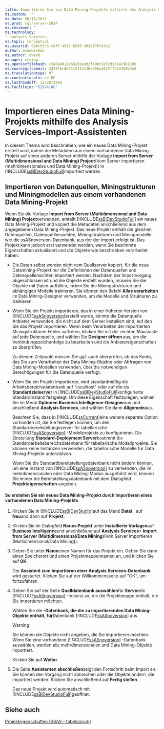 ```yaml
---
title: Importieren Sie ein Data Mining-Projekte mithilfe des Analysis Services-Import-Assistenten | Microsoft-Dokumentation
ms.custom: ''
ms.date: 06/13/2017
ms.prod: sql-server-2014
ms.reviewer: ''
ms.technology:
- analysis-services
ms.topic: conceptual
ms.assetid: 62bc9fc5-c6ff-4517-b598-d92df76743a2
author: minewiskan
ms.author: owend
manager: craigg
ms.openlocfilehash: c34694012a69285ee92fa90c58f293654c961890
ms.sourcegitcommit: 2429fbcdb751211313bd655a4825ffb33354bda3
ms.translationtype: MT
ms.contentlocale: de-DE
ms.lasthandoff: 11/28/2018
ms.locfileid: "52524186"
---
```

# <a name="import-a-data-mining-project-using-the-analysis-services-import-wizard"></a>Importieren eines Data Mining-Projekts mithilfe des Analysis Services-Import-Assistenten
  In diesem Thema wird beschrieben, wie ein neues Data Mining-Projekt erstellt wird, indem die Metadaten aus einem vorhandenen Data Mining-Projekt auf einen anderen Server mithilfe der Vorlage **Import from Server (Multidimensional and Data Mining) Project**(Vom Server importieren (mehrdimensionales und Data Mining-Projekt)) in [!INCLUDE[ssBIDevStudioFull](../../includes/ssbidevstudiofull-md.md)]importiert werden.  
  
## <a name="import-data-sources-mining-structures-and-mining-models-from-an-existing-data-mining-project"></a>Importieren von Datenquellen, Miningstrukturen und Miningmodellen aus einem vorhandenen Data Mining-Projekt  
 Wenn Sie die Vorlage **Import from Server (Multidimensional and Data Mining) Project**verwenden, erstellt [!INCLUDE[ssBIDevStudioFull](../../includes/ssbidevstudiofull-md.md)] ein neues Data Mining-Projekt und kopiert die Metadaten anschließend aus dem angegebenen Data Mining-Projekt. Das neue Projekt enthält die gleichen Datenquellen, Datenquellensichten, Miningstrukturen und Miningmodelle wie die ssASnoversion-Datenbank, aus der der Import erfolgt ist. Das Projekt kann jedoch erst verwendet werden, wenn Sie bestimmte Eigenschaften aktualisiert und die Objekte wie beschrieben verarbeitet haben:  
  
-   Die Daten selbst werden nicht vom Quellserver kopiert, für die neue Datamining-Projekt nur die Definitionen der Datenquellen und Datenquellensichten importiert werden. Nachdem der Importvorgang abgeschlossen ist und die Objekte erstellt wurden, müssen Sie die Objekte mit Daten auffüllen, indem Sie die Miningstrukturen und abhängigen Modelle trainieren. Sie können den Befehl **Alles verarbeiten** im Data Mining-Designer verwenden, um die Modelle und Strukturen zu trainieren.  
  
-   Wenn Sie ein Projekt importieren, das in einer früheren Version von [!INCLUDE[ssASnoversion](../../includes/ssasnoversion-md.md)]erstellt wurde, könnte die Datenquelle Anbieter verwenden, die nicht auf dem Server installiert sind, auf den Sie das Projekt importieren. Wenn beim Verarbeiten der importierten Miningstrukturen Fehler auftreten, klicken Sie mit der rechten Maustaste auf jede Datenquelle, und wählen Sie **Designer öffnen** aus, um die Verbindungszeichenfolge zu bearbeiten und die Anbietereigenschaften zu überprüfen.  
  
     Zu diesem Zeitpunkt müssen Sie ggf. auch überprüfen, ob das Konto, das Sie zum Verarbeiten der Data Mining-Objekte oder Abfragen von Data Mining-Modellen verwenden, über die notwendigen Berechtigungen für die Datenquelle verfügt.  
  
-   Wenn Sie ein Projekt importieren, wird standardmäßig die Arbeitsbereichsdatenbank auf "localhost" oder auf die als **Standardzielserver** in [!INCLUDE[ssBIDevStudioFull](../../includes/ssbidevstudiofull-md.md)]konfigurierte Standardinstanz festgelegt. Um diese Eigenschaft festzulegen, wählen Sie im Menü **Optionen** **Business Intelligence-Designer**aus und anschließend **Analysis Services**, und wählen Sie dann **Allgemein**aus.  
  
     Beachten Sie, dass in [!INCLUDE[ssCurrent](../../includes/sscurrent-md.md)]eine weitere separate Option vorhanden ist, die Sie festlegen können, um den Standardbereitstellungsserver für tabellarische [!INCLUDE[ssASnoversion](../../includes/ssasnoversion-md.md)] -Modellprojekte zu konfigurieren. Die Einstellung **Standard-Deployment Server**bestimmt die Standardarbeitsbereichsdatenbank für tabellarische Modellprojekte. Sie können keine Instanzen verwenden, die tabellarische Modelle für Data Mining-Projekte unterstützen.  
  
     Wenn Sie die Standardbereitstellungsdatenbank nicht ändern können, um eine Instanz von [!INCLUDE[ssASnoversion](../../includes/ssasnoversion-md.md)] zu verwenden, die im mehrdimensionalen oder Data Mining-Modus ausgeführt wird, können Sie immer die Bereitstellungsdatenbank mit dem Dialogfeld **Projekteigenschaften** angeben.  
  
#### <a name="to-create-a-new-data-mining-project-by-importing-an-existing-data-mining-project"></a>So erstellen Sie ein neues Data Mining-Projekt durch Importieren eines vorhandenen Data Mining-Projekts  
  
1.  Klicken Sie in [!INCLUDE[ssBIDevStudio](../../includes/ssbidevstudio-md.md)]auf das Menü **Datei** , auf **Neu**und dann auf **Projekt**.  
  
2.  Klicken Sie im Dialogfeld **Neues Projekt** unter **Installierte Vorlagen**auf **Business Intelligence**und anschließend auf **Analysis Services**&gt; **Import from Server (Multidimensional/Data Mining)**(Von Server importieren (Multidimensional/Data Mining)).  
  
3.  Geben Sie unter **Name**einen Namen für das Projekt ein. Geben Sie dann einen Speicherort und einen Projektmappennamen an, und klicken Sie auf **OK**.  
  
     Der **Assistent zum Importieren einer Analysis Services-Datenbank** wird gestartet. Klicken Sie auf der Willkommensseite auf "OK", um fortzufahren.  
  
4.  Geben Sie auf der Seite **Quelldatenbank auswählen**für **Server**die [!INCLUDE[ssASnoversion](../../includes/ssasnoversion-md.md)] -Instanz an, die die Projektmappe enthält, die Sie importieren möchten.  
  
     Wählen Sie die **-Datenbank, die die zu importierenden Data Mining-Objekte enthält, für**Datenbank [!INCLUDE[ssASnoversion](../../includes/ssasnoversion-md.md)] aus.  
  
    > [!WARNING]  
    >  Sie können die Objekte nicht angeben, die Sie importieren möchten. Wenn Sie eine vorhandene [!INCLUDE[ssASnoversion](../../includes/ssasnoversion-md.md)] -Datenbank auswählen, werden alle mehrdimensionalen und Data Mining-Objekte importiert.  
  
     Klicken Sie auf **Weiter**.  
  
5.  Die Seite **Assistenten abschließen**zeigt den Fortschritt beim Import an. Sie können den Vorgang nicht abbrechen oder die Objekte ändern, die importiert werden. Klicken Sie anschließend auf **Fertig stellen** .  
  
     Das neue Projekt wird automatisch mit [!INCLUDE[ssBIDevStudioFull](../../includes/ssbidevstudiofull-md.md)]geöffnet.  
  
## <a name="see-also"></a>Siehe auch  
 [Projekteigenschaften &#40;SSAS – tabellarisch&#41;](../tabular-models/properties-ssas-tabular.md)  
  
  
